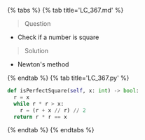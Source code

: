 {% tabs %}
{% tab title='LC_367.md' %}

> Question

* Check if a number is square

> Solution

* Newton's method

{% endtab %}
{% tab title='LC_367.py' %}

```py
def isPerfectSquare(self, x: int) -> bool:
  r = x
  while r * r > x:
    r = (r + x // r) // 2
  return r * r == x
```

{% endtab %}
{% endtabs %}
